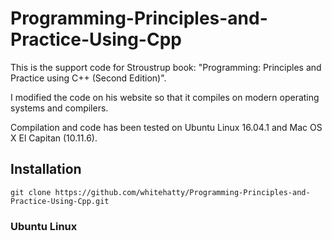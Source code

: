 # Programming-Principles-and-Practice-Using-Cpp
This is the support code for Stroustrup book: "Programming: Principles and Practice using C++ (Second Edition)". 

I modified the code on his website so that it compiles on modern operating systems and compilers.

Compilation and code has been tested on Ubuntu Linux 16.04.1 and Mac OS X El Capitan (10.11.6).

## Installation

```
git clone https://github.com/whitehatty/Programming-Principles-and-Practice-Using-Cpp.git
```

### Ubuntu Linux
